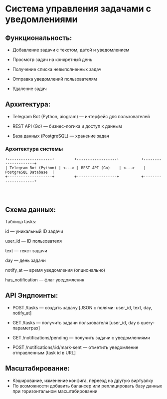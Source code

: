 # Система управления задачами с уведомлениями

## Функциональность:

- Добавление задачи с текстом, датой и уведомлением

- Просмотр задач на конкретный день

- Получение списка невыполненных задач

- Отправка уведомлений пользователям

- Удаление задач

## Архитектура:

- Telegram Bot (Python, aiogram) — интерфейс для пользователей

- REST API (Go) — бизнес-логика и доступ к данным

- База данных (PostgreSQL) — хранение задач

### Архитектура системы

```plaintext
+--------------------+         +------------------+          +---------------------+
| Telegram Bot (Python) | <---> | REST API (Go)    | <--->    | PostgreSQL Database  |
+--------------------+         +------------------+          +---------------------+
                                                               
                                                                 
       
```

## Схема данных:

 Таблица tasks:

id — уникальный ID задачи

user_id — ID пользователя

text — текст задачи

day — день задачи

notify_at — время уведомления (опционально)

has_notification — флаг уведомления


## API Эндпоинты:

- POST /tasks — создать задачу [JSON с полями: user_id, text, day, notify_at]

- GET /tasks — получить задачи пользователя [user_id, day в query-параметрах]

- GET /notifications/pending — получить задачи с уведомлениями

- POST /notifications/:id/mark-sent — отметить уведомление отправленным [task id в URL]


## Масштабирование:

- Кэширование, изменение конфига, переезд на другую виртуалку
- По возможности добавить балансер или реплицировать базу данных при горизонтальном масштабировании
